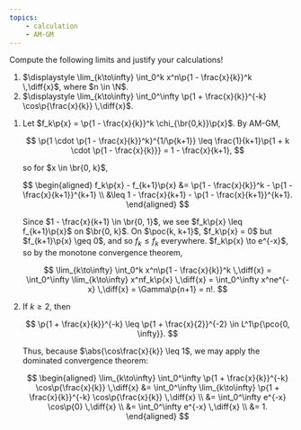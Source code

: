 ```yaml
---
topics:
    - calculation
    - AM-GM
---
```


<problem>

Compute the following limits and justify your calculations!

1. $\displaystyle \lim_{k\to\infty} \int_0^k x^n\p{1 - \frac{x}{k}}^k \,\diff{x}$, where $n \in \N$.
2. $\displaystyle \lim_{k\to\infty} \int_0^\infty \p{1 + \frac{x}{k}}^{-k} \cos\p{\frac{x}{k}} \,\diff{x}$.

</problem>

<solution>

1. Let $f_k\p{x} = \p{1 - \frac{x}{k}}^k \chi_{\br{0,k}}\p{x}$. By AM-GM,

    $$
    \p{1 \cdot \p{1 - \frac{x}{k}}^k}^{1/\p{k+1}}
        \leq \frac{1}{k+1}\p{1 + k \cdot \p{1 - \frac{x}{k}}}
        = 1 - \frac{x}{k+1},
    $$

    so for $x \in \br{0, k}$,

    $$
    \begin{aligned}
        f_k\p{x} - f_{k+1}\p{x}
            &= \p{1 - \frac{x}{k}}^k - \p{1 - \frac{x}{k+1}}^{k+1} \\
            &\leq 1 - \frac{x}{k+1} - \p{1 - \frac{x}{k+1}}^{k+1}.
    \end{aligned}
    $$

    Since $1 - \frac{x}{k+1} \in \br{0, 1}$, we see $f_k\p{x} \leq f_{k+1}\p{x}$ on $\br{0, k}$. On $\poc{k, k+1}$, $f_k\p{x} = 0$ but $f_{k+1}\p{x} \geq 0$, and so $f_k \leq f_k$ everywhere. $f_k\p{x} \to e^{-x}$, so by the monotone convergence theorem,

    $$
    \lim_{k\to\infty} \int_0^k x^n\p{1 - \frac{x}{k}}^k \,\diff{x}
        = \int_0^\infty \lim_{k\to\infty} x^nf_k\p{x} \,\diff{x}
        = \int_0^\infty x^ne^{-x} \,\diff{x}
        = \Gamma\p{n+1}
        = n!.
    $$

2. If $k \geq 2$, then

    $$
    \p{1 + \frac{x}{k}}^{-k}
        \leq \p{1 + \frac{x}{2}}^{-2} \in L^1\p{\pco{0, \infty}}.
    $$

    Thus, because $\abs{\cos\frac{x}{k}} \leq 1$, we may apply the dominated convergence theorem:

    $$
    \begin{aligned}
        \lim_{k\to\infty} \int_0^\infty \p{1 + \frac{x}{k}}^{-k} \cos\p{\frac{x}{k}} \,\diff{x}
            &= \int_0^\infty \lim_{k\to\infty} \p{1 + \frac{x}{k}}^{-k} \cos\p{\frac{x}{k}} \,\diff{x} \\
            &= \int_0^\infty e^{-x} \cos\p{0} \,\diff{x} \\
            &= \int_0^\infty e^{-x} \,\diff{x} \\
            &= 1.
    \end{aligned}
    $$

</solution>
